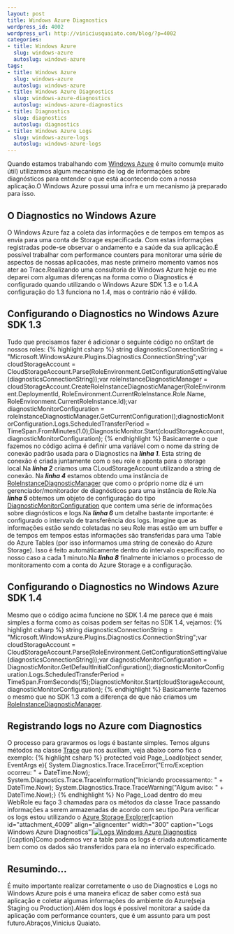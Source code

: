 ```yaml
--- 
layout: post
title: Windows Azure Diagnostics
wordpress_id: 4002
wordpress_url: http://viniciusquaiato.com/blog/?p=4002
categories: 
- title: Windows Azure
  slug: windows-azure
  autoslug: windows-azure
tags: 
- title: Windows Azure
  slug: windows-azure
  autoslug: windows-azure
- title: Windows Azure Diagnostics
  slug: windows-azure-diagnostics
  autoslug: windows-azure-diagnostics
- title: Diagnostics
  slug: diagnostics
  autoslug: diagnostics
- title: Windows Azure Logs
  slug: windows-azure-logs
  autoslug: windows-azure-logs
---
```

Quando estamos trabalhando com [Windows Azure](http://viniciusquaiato.com/blog/category/windows-azure/) é muito comum(e muito útil) utilizarmos algum mecanismo de log de informações sobre diagnósticos para entender o que está acontecendo com a nossa aplicação.O Windows Azure possui uma infra e um mecanismo já preparado para isso.

## O Diagnostics no Windows Azure
O Windows Azure faz a coleta das informações e de tempos em tempos as envia para uma conta de Storage especificada. Com estas informações registradas pode-se observar o andamento e a saúde da sua aplicação.É possível trabalhar com performance counters para monitorar uma série de aspectos de nossas aplicacões, mas neste primeiro momento vamos nos ater ao Trace.Realizando uma consultoria de Windows Azure hoje eu me deparei com algumas diferenças na forma como o Diagnostics é configurado quando utilizando o Windows Azure SDK 1.3 e o 1.4.A configuração do 1.3 funciona no 1.4, mas o contrário não é válido.

## Configurando o Diagnostics no Windows Azure SDK 1.3
Tudo que precisamos fazer é adicionar o seguinte código no onStart de nossos roles:
{% highlight csharp %}
string diagnosticsConnectionString = "Microsoft.WindowsAzure.Plugins.Diagnostics.ConnectionString";var cloudStorageAccount = CloudStorageAccount.Parse(RoleEnvironment.GetConfigurationSettingValue(diagnosticsConnectionString));var roleInstanceDiagnosticManager = cloudStorageAccount.CreateRoleInstanceDiagnosticManager(RoleEnvironment.DeploymentId, RoleEnvironment.CurrentRoleInstance.Role.Name, RoleEnvironment.CurrentRoleInstance.Id);var diagnosticMonitorConfiguration = roleInstanceDiagnosticManager.GetCurrentConfiguration();diagnosticMonitorConfiguration.Logs.ScheduledTransferPeriod = TimeSpan.FromMinutes(1.0);DiagnosticMonitor.Start(cloudStorageAccount, diagnosticMonitorConfiguration);
{% endhighlight %}
Basicamente o que fazemos no código acima é definir uma variável com o nome da string de conexão padrão usada para o Diagnostics na **_linha 1_**. Esta string de conexão é criada juntamente com o seu role e aponta para o storage local.Na **_linha 2_** criamos uma CLoudStorageAccount utilizando a string de conexão. Na **_linha 4_** estamos obtendo uma instância de [RoleInstanceDiagnosticManager](http://msdn.microsoft.com/en-us/library/microsoft.windowsazure.diagnostics.management.roleinstancediagnosticmanager.aspx) que como o próprio nome diz é um gerenciador/monitorador de diagnósticos para uma instância de Role.Na **_linha 5_** obtemos um objeto de configuração do tipo [DiagnosticMonitorConfiguration](http://msdn.microsoft.com/en-us/library/ee773149.aspx) que contem uma série de informações sobre diagnósticos e logs.Na **_linha 6_** um detalhe bastante importante: é configurado o intervalo de transferência dos logs. Imagine que as informações estão sendo coletadas no seu Role mas estão em um buffer e de tempos em tempos estas informações são transferidas para uma Table do Azure Tables (por isso informamos uma string de conexão do Azure Storage). Isso é feito automáticamente dentro do intervalo especificado, no nosso caso a cada 1 minuto.Na **_linha 8_** finalmente iniciamos o processo de monitoramento com a conta do Azure Storage e a configuração.

## Configurando o Diagnostics no Windows Azure SDK 1.4
Mesmo que o código acima funcione no SDK 1.4 me parece que é mais simples a forma como as coisas podem ser feitas no SDK 1.4, vejamos:
{% highlight csharp %}
string diagnosticsConnectionString = "Microsoft.WindowsAzure.Plugins.Diagnostics.ConnectionString";var cloudStorageAccount = CloudStorageAccount.Parse(RoleEnvironment.GetConfigurationSettingValue(diagnosticsConnectionString));var diagnosticMonitorConfiguration = DiagnosticMonitor.GetDefaultInitialConfiguration();diagnosticMonitorConfiguration.Logs.ScheduledTransferPeriod = TimeSpan.FromSeconds(15);DiagnosticMonitor.Start(cloudStorageAccount, diagnosticMonitorConfiguration);
{% endhighlight %}
Basicamente fazemos o mesmo que no SDK 1.3 com a diferença de que não criamos um [RoleInstanceDiagnosticManager](http://msdn.microsoft.com/en-us/library/microsoft.windowsazure.diagnostics.management.roleinstancediagnosticmanager.aspx).

## Registrando logs no Azure com Diagnostics
O processo para gravarmos os logs é bastante simples. Temos alguns métodos na classe [Trace](http://msdn.microsoft.com/pt-br/library/system.diagnostics.trace.aspx) que nos auxiliam, veja abaixo como fica o exemplo:
{% highlight csharp %}
protected void Page_Load(object sender, EventArgs e){    System.Diagnostics.Trace.TraceError("Erro/Exception ocorreu: " + DateTime.Now);    System.Diagnostics.Trace.TraceInformation("Iniciando processamento: " + DateTime.Now);    System.Diagnostics.Trace.TraceWarning("Algum aviso: " + DateTime.Now);}
{% endhighlight %}
No Page_Load dentro do meu WebRole eu faço 3 chamadas para os métodos da classe Trace passando informações a serem armazenadas de acordo com seu tipo.Para verificar os logs estou utilizando o [Azure Storage Explorer](http://viniciusquaiato.com/blog/azure-storage-explorer-e-cerebrata-cloud-storage-studio/)[caption id="attachment_4009" align="aligncenter" width="300" caption="Logs Windows Azure Diagnostics"][![Logs Windows Azure Diagnostics](http://viniciusquaiato.com/blog/wp-content/uploads/2011/08/Log-Windows-Azure-Diagnostics-300x177.png "Logs Windows Azure Diagnostics")](http://viniciusquaiato.com/blog/wp-content/uploads/2011/08/Log-Windows-Azure-Diagnostics.png)[/caption]Como podemos ver a table para os logs é criada automaticamente bem como os dados são transferidos para ela no intervalo especificado.

## Resumindo...
É muito importante realizar corretamente o uso de Diagnostics e Logs no Windows Azure pois é uma maneira eficaz de saber como está sua aplicação e coletar algumas informações do ambiente do Azure(seja Staging ou Production).Além dos logs é possível monitorar a saúde da aplicação com performance counters, que é um assunto para um post futuro.Abraços,Vinicius Quaiato.
